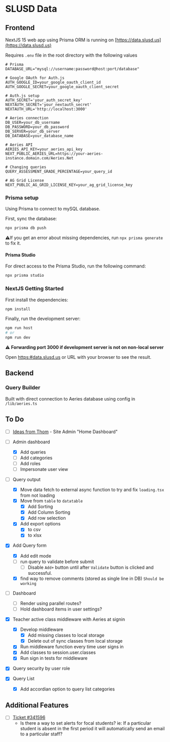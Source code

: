 # SLUSD Data

## Frontend

NextJS 15 web app using Prisma ORM is running on [https://data.slusd.us](https://data.slusd.us)

Requires `.env` file in the root directory with the following values

```.env
# Prisma
DATABASE_URL="mysql://username:password@host:port/database"

# Google OAuth for Auth.js
AUTH_GOOGLE_ID=your_google_oauth_client_id
AUTH_GOOGLE_SECRET=your_google_oauth_client_secret

# Auth.js setup
AUTH_SECRET='your_auth_secret_key'
NEXTAUTH_SECRET='your_nextauth_secret'
NEXTAUTH_URL='http://localhost:3000'

# Aeries connection
DB_USER=your_db_username
DB_PASSWORD=your_db_password
DB_SERVER=your_db_server
DB_DATABASE=your_database_name

# Aeries API
AERIES_API_KEY=your_aeries_api_key
NEXT_PUBLIC_AERIES_URL=https://your-aeries-instance.domain.com/Aeries.Net

# Changing queries
QUERY_ASSESSMENT_GRADE_PERCENTAGE=your_query_id

# AG Grid License
NEXT_PUBLIC_AG_GRID_LICENSE_KEY=your_ag_grid_license_key

```

### Prisma  setup

Using Prisma to connect to mySQL database.

First, sync the database:

```bash
npx prisma db push

```

:warning:If you get an error about missing dependencies, run `npx prisma generate` to fix it.

#### Prisma Studio

For direct access to the Prisma Studio, run the following command:

```bash
npx prisma studio
```

### NextJS Getting Started

First install the dependencies:

```bash
npm install
```

Finally, run the development server:

```bash
npm run host
# or
npm run dev
```

:warning: **Forwarding port 3000 if development server is not on non-local server**

Open [https:#data.slusd.us](https:#data.slusd.us) or URL with your browser to see the result.

## Backend

### Query Builder

Built with direct connection to Aeries database using config in `/lib/aeries.ts`

## To Do

- [ ] [Ideas from Thom](https://docs.google.com/spreadsheets/d/1sciIq4W_Z122uuzMvqx6YvsvNEHl2CpDHn_FQvHyh6g/edit?usp=sharing) - Site Admin "Home Dashboard"

- [ ] Admin dashboard
  - [x] Add queries
  - [ ] Add categories
  - [ ] Add roles
  - [ ] Impersonate user view
- [ ] Query output
  - [x] Move data fetch to external async function to try and fix `loading.tsx` from not loading
  - [x] Move from `table` to `datatable`
    - [x] Add Sorting
    - [X] Add Column Sorting
    - [x] Add row selection
  - [x] Add export options
    - [x] to csv
    - [x] to xlsx
- [x] Add Query form
  - [x] Add edit mode
  - [ ] run query to validate before submit
    - [ ] Disable `Add+` button until after `Validate` button is clicked and successful.
  - [x] find way to remove comments (stored as single line in DB) `Should be working`
- [ ] Dashboard
  - [ ] Render using parallel routes?
  - [ ] Hold dashboard items in user settings?
- [x] Teacher active class middleware with Aeries at signin
  - [x] Develop middleware
    - [x] Add missing classes to local storage
    - [x] Delete out of sync classes from local storage
  - [x] Run middleware function every time user signs in
  - [x] Add classes to session.user.classes
  - [x] Run sign in tests for middleware
- [x] Query security by user role
- [x] Query List
  - [x] Add accordian option to query list categories 

  
## Additional Features

- [ ] [Ticket #341596](https://osticket.slusd.us/scp/tickets.php?id=22460)
  - Is there a way to set alerts for focal students? ie: If a particular student is absent in the first period it will automatically send an email to a particular staff?

